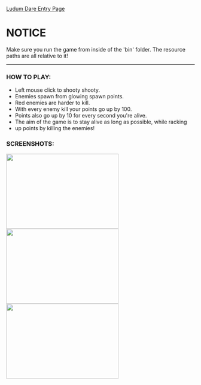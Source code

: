 [Ludum Dare Entry Page](http://ludumdare.com/compo/ludum-dare-35/?action=preview&uid=21515)

# NOTICE
Make sure you run the game from inside of the 'bin' folder. The resource paths
are all relative to it!

***

### HOW TO PLAY:
* Left mouse click to shooty shooty.
* Enemies spawn from glowing spawn points.
* Red enemies are harder to kill.
* With every enemy kill your points go up by 100.
* Points also go up by 10 for every second you're alive.
* The aim of the game is to stay alive as long as possible, while racking
* up points by killing the enemies!

### SCREENSHOTS:
<img src="http://ludumdare.com/compo/wp-content/compo2/542293/21515-shot0-1460942221.png" width="300" height="200" />
<img src="http://ludumdare.com/compo/wp-content/compo2/542293/21515-shot1-1460942221.png" width="300" height="200" />
<img src="http://ludumdare.com/compo/wp-content/compo2/542293/21515-shot2-1460942221.png" width="300" height="200" />
